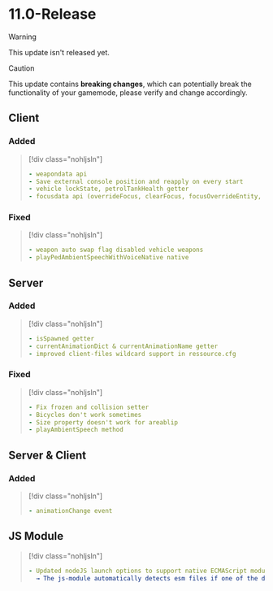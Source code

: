 # 11.0-Release

> [!WARNING]
> This update isn't released yet.

> [!CAUTION]
> This update contains **breaking changes**, which can potentially break the functionality of your gamemode, please verify and change accordingly.

## Client

### Added

> [!div class="nohljsln"]
> ```yaml
> - weapondata api
> - Save external console position and reapply on every start
> - vehicle lockState, petrolTankHealth getter
> - focusdata api (overrideFocus, clearFocus, focusOverrideEntity, etc)
> ```

### Fixed

> [!div class="nohljsln"]
> ```yaml
> - weapon auto swap flag disabled vehicle weapons
> - playPedAmbientSpeechWithVoiceNative native
> ```

## Server

### Added

> [!div class="nohljsln"]
> ```yaml
> - isSpawned getter
> - currentAnimationDict & currentAnimationName getter
> - improved client-files wildcard support in ressource.cfg
> ```

### Fixed

> [!div class="nohljsln"]
> ```yaml
> - Fix frozen and collision setter
> - Bicycles don't work sometimes
> - Size property doesn't work for areablip
> - playAmbientSpeech method
> ```

## Server & Client

### Added

> [!div class="nohljsln"]
> ```yaml
> - animationChange event
> ```

## JS Module

> [!div class="nohljsln"]
> ```yaml
> - Updated nodeJS launch options to support native ECMAScript module loader by default (removed experimental loader warning)
>   → The js-module automatically detects esm files if one of the described cases are fullfilled, see: https://nodejs.org/docs/latest-v17.x/api/esm.html#enabling
> ```
